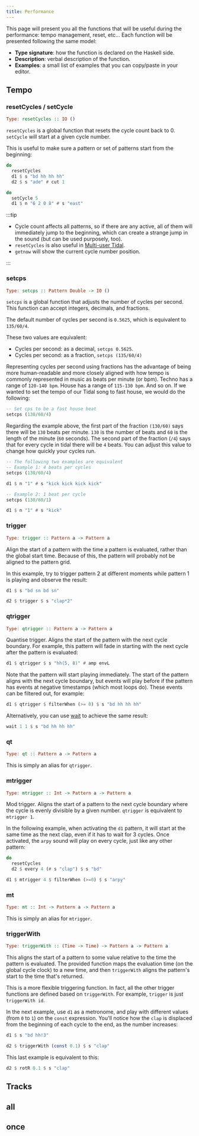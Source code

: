 ```yaml
---
title: Performance
---
```



This page will present you all the functions that will be useful during the performance: tempo management, reset, etc... Each function will be presented following the same model:
* **Type signature**: how the function is declared on the Haskell side.
* **Description**: verbal description of the function.
* **Examples**: a small list of examples that you can copy/paste in your editor.

## Tempo
### resetCycles / setCycle

```haskell
Type: resetCycles :: IO ()
```

`resetCycles` is a global function that resets the cycle count back to 0. 
`setCycle` will start at a given cycle number.

This is useful to make sure a pattern or set of patterns start from the beginning:

```haskell
do
  resetCycles
  d1 $ s "bd hh hh hh"
  d2 $ s "ade" # cut 1

do
  setCycle 5
  d1 $ n "6 2 0 8" # s "east" 
```

:::tip

* Cycle count affects all patterns, so if there are any active, all of them will immediately jump to the beginning, which can create a strange jump in the sound (but can be used purposely, too).
* `resetCycles` is also useful in [Multi-user Tidal](https://tidalcycles.org/docs/configuration/multiuser-tidal/#tidal-instances-dont-automatically-have-the-same-cycle).
* `getnow` will show the current cycle number position. 

:::

### setcps

```haskell
Type: setcps :: Pattern Double -> IO ()
```

`setcps` is a global function that adjusts the number of cycles per second. This function can accept integers, decimals, and fractions.

The default number of cycles per second is `0.5625`, which is equivalent to `135/60/4`.

These two values are equivalent:
* Cycles per second: as a decimal, `setcps 0.5625`.
* Cycles per second: as a fraction, `setcps (135/60/4)`

Representing cycles per second using fractions has the advantage of being more human-readable and more closely aligned with how tempo is commonly represented in music as beats per minute (or bpm). Techno has a range of `120-140 bpm`. House has a range of `115-130 bpm`. And so on. If we wanted to set the tempo of our Tidal song to fast house, we would do the following:

```haskell
-- Set cps to be a fast house beat
setcps (130/60/4)
```

Regarding the example above, the first part of the fraction `(130/60)` says there will be `130` beats per minute. `130` is the number of beats and `60` is the length of the minute (`60` seconds). The second part of the fraction (`/4`) says that for every cycle in tidal there will be `4` beats. You can adjust this value to change how quickly your cycles run.

```haskell
-- The following two examples are equivalent
-- Example 1: 4 beats per cycles
setcps (130/60/4)

d1 $ n "1" # s "kick kick kick kick"

-- Example 2: 1 beat per cycle
setcps (130/60/1)

d1 $ n "1" # s "kick"
```

### trigger

```haskell
Type: trigger :: Pattern a -> Pattern a
```

Align the start of a pattern with the time a pattern is evaluated, rather than the global start time. Because of this, the pattern will probably not be aligned to the pattern grid.

In this example, try to trigger pattern 2 at different moments while pattern 1 is playing and observe the result:

```haskell
d1 $ s "bd sn bd sn"

d2 $ trigger $ s "clap*2"
```

### qtrigger

```haskell
Type: qtrigger :: Pattern a -> Pattern a
```

Quantise trigger. Aligns the start of the pattern with the next cycle boundary. For example, this pattern will fade in starting with the next cycle after the pattern is evaluated:

```haskell
d1 $ qtrigger $ s "hh(5, 8)" # amp envL
```

Note that the pattern will start playing immediately. The start of the pattern aligns with the next cycle boundary, but events will play before if the pattern has events at negative timestamps (which most loops do). These events can be filtered out, for example:

```haskell
d1 $ qtrigger $ filterWhen (>= 0) $ s "bd hh hh hh"
```

Alternatively, you can use [wait](/reference/transitions/#wait-1) to achieve the same result:

```haskell
wait 1 1 $ s "bd hh hh hh"
```

### qt

```haskell
Type: qt :: Pattern a -> Pattern a
```

This is simply an alias for `qtrigger`.

### mtrigger

```haskell
Type: mtrigger :: Int -> Pattern a -> Pattern a
```

Mod trigger. Aligns the start of a pattern to the next cycle boundary where the cycle is evenly divisible by a given number. `qtrigger` is equivalent to `mtrigger 1`.

In the following example, when activating the `d1` pattern, it will start at the same time as the next clap, even if it has to wait for 3 cycles. Once activated, the `arpy` sound will play on every cycle, just like any other pattern:

```haskell
do
  resetCycles
  d2 $ every 4 (# s "clap") $ s "bd"

d1 $ mtrigger 4 $ filterWhen (>=0) $ s "arpy"
```

### mt

```haskell
Type: mt :: Int -> Pattern a -> Pattern a
```

This is simply an alias for `mtrigger`.

### triggerWith

```haskell
Type: triggerWith :: (Time -> Time) -> Pattern a -> Pattern a
```

This aligns the start of a pattern to some value relative to the time the pattern is evaluated. The provided function maps the evaluation time (on the global cycle clock) to a new time, and then `triggerWith` aligns the pattern's start to the time that's returned.

This is a more flexible triggering function. In fact, all the other trigger functions are defined based on `triggerWith`. For example, `trigger` is just `triggerWith id`.

In the next example, use `d1` as a metronome, and play with different values (from `0` to `1`) on the `const` expression. You'll notice how the `clap` is displaced from the beginning of each cycle to the end, as the number increases:

```haskell
d1 $ s "bd hh!3"

d2 $ triggerWith (const 0.1) $ s "clap"
```

This last example is equivalent to this:

```haskell
d2 $ rotR 0.1 $ s "clap"
```

## Tracks

## all

## once

